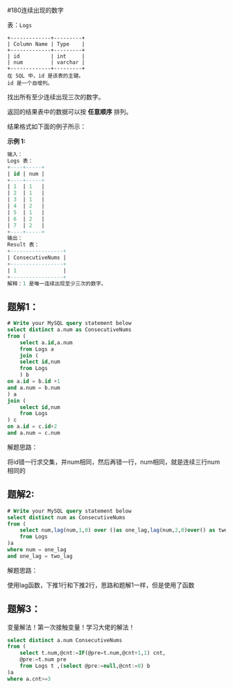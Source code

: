 #180连续出现的数字

表：`Logs`

```
+-------------+---------+
| Column Name | Type    |
+-------------+---------+
| id          | int     |
| num         | varchar |
+-------------+---------+
在 SQL 中，id 是该表的主键。
id 是一个自增列。
```

找出所有至少连续出现三次的数字。

返回的结果表中的数据可以按 **任意顺序** 排列。

结果格式如下面的例子所示：

**示例 1:**

```sql
输入：
Logs 表：
+----+-----+
| id | num |
+----+-----+
| 1  | 1   |
| 2  | 1   |
| 3  | 1   |
| 4  | 2   |
| 5  | 1   |
| 6  | 2   |
| 7  | 2   |
+----+-----+
输出：
Result 表：
+-----------------+
| ConsecutiveNums |
+-----------------+
| 1               |
+-----------------+
解释：1 是唯一连续出现至少三次的数字。
```

## 题解1：

```sql
# Write your MySQL query statement below
select distinct a.num as ConsecutiveNums 
from (
    select a.id,a.num
    from Logs a
    join (
    select id,num
    from Logs
    ) b
on a.id = b.id +1
and a.num = b.num
) a
join (
    select id,num 
    from Logs
) c
on a.id = c.id+2
and a.num = c.num
```

解题思路：

将id错一行求交集，并num相同，然后再错一行，num相同，就是连续三行num相同的

## 题解2:

```sql
# Write your MySQL query statement below
select distinct num as ConsecutiveNums 
from (
    select num,lag(num,1,0) over ()as one_lag,lag(num,2,0)over() as two_lag
    from Logs
)a 
where num = one_lag
and one_lag = two_lag
```

解题思路：

使用lag函数，下推1行和下推2行，思路和题解1一样，但是使用了函数

## 题解3：

变量解法！第一次接触变量！学习大佬的解法！

```sql
select distinct a.num ConsecutiveNums 
from (
    select t.num,@cnt:=IF(@pre=t.num,@cnt+1,1) cnt,
    @pre:=t.num pre
    from Logs t ,(select @pre:=null,@cnt:=0) b
)a
where a.cnt>=3
```


